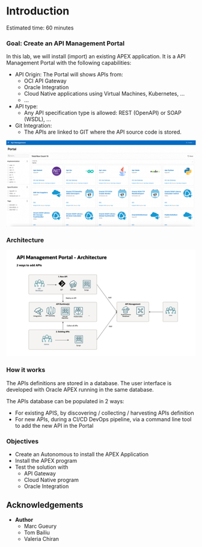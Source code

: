 
# Introduction

Estimated time: 60 minutes

### Goal: Create an API Management Portal 

In this lab, we will install (import) an existing APEX application. It is a API Management Portal with the following capabilities:
- API Origin: The Portal will shows APIs from:
    - OCI API Gateway
    - Oracle Integration 
    - Cloud Native applications using Virtual Machines, Kubernetes, ...
    - ...
- API type:
    -  Any API specification type is allowed: REST (OpenAPI) or SOAP (WSDL), ...
- Git Integration:
    - The APIs are linked to GIT where the API source code is stored.

![Introduction Usecase](images/apim-intro.png)

### Architecture

![Architecture](images/apim-architecture.png)

### How it works

The APIs definitions are stored in a database. The user interface is developed with Oracle APEX running in the same database.  

The APIs database can be populated in 2 ways:
- For existing APIS, by discovering / collecting / harvesting APIs definition 
- For new APIs, during a CI/CD DevOps pipeline, via a command line tool to add the new API in the Portal

### Objectives

- Create an Autonomous to install the APEX Application
- Install the APEX program
- Test the solution with 
  - API Gateway
  - Cloud Native program 
  - Oracle Integration

## Acknowledgements 

- **Author**
    - Marc Gueury
    - Tom Bailiu
    - Valeria Chiran